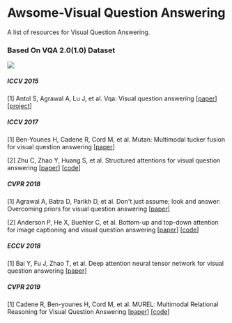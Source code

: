 # Awsome-Visual Question Answering

A list of resources for Visual Question Answering.

### Based On VQA 2.0(1.0) Dataset

![](https://visualqa.org/static/img/challenge.png)

##### ICCV 2015

[1] Antol S, Agrawal A, Lu J, et al. Vqa: Visual question answering [[paper](http://openaccess.thecvf.com/content_iccv_2015/html/Antol_VQA_Visual_Question_ICCV_2015_paper.html)] [[project](https://visualqa.org/)] 



##### ICCV 2017

[1] Ben-Younes H, Cadene R, Cord M, et al. Mutan: Multimodal tucker fusion for visual question answering [[paper](http://openaccess.thecvf.com/content_iccv_2017/html/Ben-younes_MUTAN_Multimodal_Tucker_ICCV_2017_paper.html)]

[2] Zhu C, Zhao Y, Huang S, et al. Structured attentions for visual question answering [[paper](http://openaccess.thecvf.com/content_iccv_2017/html/Zhu_Structured_Attentions_for_ICCV_2017_paper.html)] [[code](https://github.com/shtechair/vqa-sva)]

##### CVPR 2018

[1] Agrawal A, Batra D, Parikh D, et al. Don't just assume; look and answer: Overcoming priors for visual question answering [[paper](http://openaccess.thecvf.com/content_cvpr_2018/papers/Agrawal_Dont_Just_Assume_CVPR_2018_paper.pdf)]

[2] Anderson P, He X, Buehler C, et al. Bottom-up and top-down attention for image captioning and visual question answering [[paper](http://openaccess.thecvf.com/content_cvpr_2018/html/Anderson_Bottom-Up_and_Top-Down_CVPR_2018_paper.html)] [[code](https://github.com/peteanderson80/bottom-up-attention)]

##### ECCV 2018

[1] Bai Y, Fu J, Zhao T, et al. Deep attention neural tensor network for visual question answering [[paper](http://openaccess.thecvf.com/content_ECCV_2018/html/Yalong_Bai_Deep_Attention_Neural_ECCV_2018_paper.html)]

##### CVPR 2019

[1] Cadene R, Ben-younes H, Cord M, et al. MUREL: Multimodal Relational Reasoning for Visual Question Answering [[paper](https://arxiv.org/abs/1902.09487)] [[code](https://github.com/Cadene/murel.bootstrap.pytorch)]

